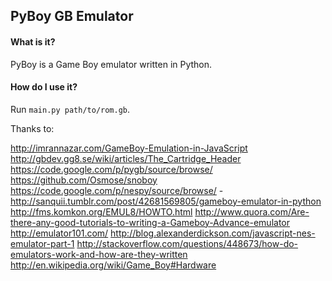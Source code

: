 ## PyBoy GB Emulator

#### What is it?
PyBoy is a Game Boy emulator written in Python.

#### How do I use it?
Run `main.py path/to/rom.gb`.


Thanks to:

http://imrannazar.com/GameBoy-Emulation-in-JavaScript
http://gbdev.gg8.se/wiki/articles/The_Cartridge_Header
https://code.google.com/p/pygb/source/browse/
https://github.com/Osmose/snoboy
https://code.google.com/p/nespy/source/browse/
-http://sanquii.tumblr.com/post/42681569805/gameboy-emulator-in-python
http://fms.komkon.org/EMUL8/HOWTO.html
http://www.quora.com/Are-there-any-good-tutorials-to-writing-a-Gameboy-Advance-emulator
http://emulator101.com/
http://blog.alexanderdickson.com/javascript-nes-emulator-part-1
http://stackoverflow.com/questions/448673/how-do-emulators-work-and-how-are-they-written
http://en.wikipedia.org/wiki/Game_Boy#Hardware
